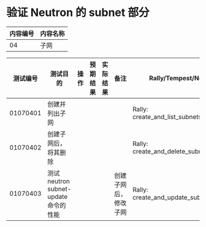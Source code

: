 # 验证 Neutron 的 subnet 部分

|内容编号|内容名称|
|--------|--------|
|04|子网|


|测试编号|测试目的|操作|预期结果|实际结果|备注|Rally/Tempest/None|
|--------|--------|----|--------|--------|----|------------------|
|01070401|创建并列出子网|||||Rally:</br>create_and_list_subnets.json|
|01070402|创建子网后，将其删除|||||Rally:</br>create_and_delete_subnets.json|
|01070403|测试 neutron subnet-update 命令的性能||||创建子网后，修改子网|Rally:</br>create_and_update_subnets.json|
